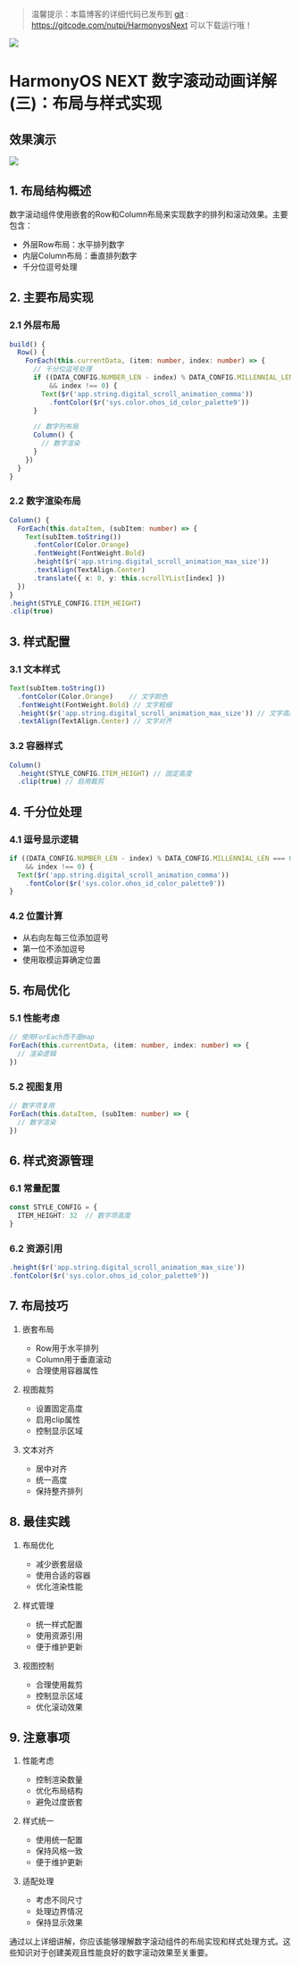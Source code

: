 > 温馨提示：本篇博客的详细代码已发布到 [git](https://gitcode.com/nutpi/HarmonyosNext) : https://gitcode.com/nutpi/HarmonyosNext 可以下载运行哦！

![](https://files.mdnice.com/user/47561/bccb2aa0-94f1-408f-b555-bb6c00d12400.png)

# HarmonyOS  NEXT 数字滚动动画详解(三)：布局与样式实现
## 效果演示

![](https://files.mdnice.com/user/47561/3c439d97-e02c-4488-be35-fd0735537c95.gif)
## 1. 布局结构概述

数字滚动组件使用嵌套的Row和Column布局来实现数字的排列和滚动效果。主要包含：
- 外层Row布局：水平排列数字
- 内层Column布局：垂直排列数字
- 千分位逗号处理

## 2. 主要布局实现

### 2.1 外层布局

```typescript
build() {
  Row() {
    ForEach(this.currentData, (item: number, index: number) => {
      // 千分位逗号处理
      if ((DATA_CONFIG.NUMBER_LEN - index) % DATA_CONFIG.MILLENNIAL_LEN === 0 
          && index !== 0) {
        Text($r('app.string.digital_scroll_animation_comma'))
          .fontColor($r('sys.color.ohos_id_color_palette9'))
      }

      // 数字列布局
      Column() {
        // 数字渲染
      }
    })
  }
}
```

### 2.2 数字渲染布局

```typescript
Column() {
  ForEach(this.dataItem, (subItem: number) => {
    Text(subItem.toString())
      .fontColor(Color.Orange)
      .fontWeight(FontWeight.Bold)
      .height($r('app.string.digital_scroll_animation_max_size'))
      .textAlign(TextAlign.Center)
      .translate({ x: 0, y: this.scrollYList[index] })
  })
}
.height(STYLE_CONFIG.ITEM_HEIGHT)
.clip(true)
```

## 3. 样式配置

### 3.1 文本样式

```typescript
Text(subItem.toString())
  .fontColor(Color.Orange)    // 文字颜色
  .fontWeight(FontWeight.Bold) // 文字粗细
  .height($r('app.string.digital_scroll_animation_max_size')) // 文字高度
  .textAlign(TextAlign.Center) // 文字对齐
```

### 3.2 容器样式

```typescript
Column()
  .height(STYLE_CONFIG.ITEM_HEIGHT) // 固定高度
  .clip(true) // 启用裁剪
```

## 4. 千分位处理

### 4.1 逗号显示逻辑

```typescript
if ((DATA_CONFIG.NUMBER_LEN - index) % DATA_CONFIG.MILLENNIAL_LEN === 0 
    && index !== 0) {
  Text($r('app.string.digital_scroll_animation_comma'))
    .fontColor($r('sys.color.ohos_id_color_palette9'))
}
```

### 4.2 位置计算

- 从右向左每三位添加逗号
- 第一位不添加逗号
- 使用取模运算确定位置

## 5. 布局优化

### 5.1 性能考虑

```typescript
// 使用ForEach而不是map
ForEach(this.currentData, (item: number, index: number) => {
  // 渲染逻辑
})
```

### 5.2 视图复用

```typescript
// 数字项复用
ForEach(this.dataItem, (subItem: number) => {
  // 数字渲染
})
```

## 6. 样式资源管理

### 6.1 常量配置

```typescript
const STYLE_CONFIG = {
  ITEM_HEIGHT: 32  // 数字项高度
}
```

### 6.2 资源引用

```typescript
.height($r('app.string.digital_scroll_animation_max_size'))
.fontColor($r('sys.color.ohos_id_color_palette9'))
```

## 7. 布局技巧

1. 嵌套布局
   - Row用于水平排列
   - Column用于垂直滚动
   - 合理使用容器属性

2. 视图裁剪
   - 设置固定高度
   - 启用clip属性
   - 控制显示区域

3. 文本对齐
   - 居中对齐
   - 统一高度
   - 保持整齐排列

## 8. 最佳实践

1. 布局优化
   - 减少嵌套层级
   - 使用合适的容器
   - 优化渲染性能

2. 样式管理
   - 统一样式配置
   - 使用资源引用
   - 便于维护更新

3. 视图控制
   - 合理使用裁剪
   - 控制显示区域
   - 优化滚动效果

## 9. 注意事项

1. 性能考虑
   - 控制渲染数量
   - 优化布局结构
   - 避免过度嵌套

2. 样式统一
   - 使用统一配置
   - 保持风格一致
   - 便于维护更新

3. 适配处理
   - 考虑不同尺寸
   - 处理边界情况
   - 保持显示效果

通过以上详细讲解，你应该能够理解数字滚动组件的布局实现和样式处理方式。这些知识对于创建美观且性能良好的数字滚动效果至关重要。

